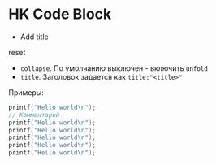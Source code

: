 
# HK Code Block
* Add title

reset
* `collapse`. По умолчанию выключен - включить `unfold`
* `title`.   Заголовок задается как `title:"<title>"`

Примеры:
```c title:"Заголовок блока кода" unfold
printf("Hello world\n");
// Комментарий
printf("Hello world\n");
printf("Hello world\n");
printf("Hello world\n");
printf("Hello world\n");
printf("Hello world\n");
```
